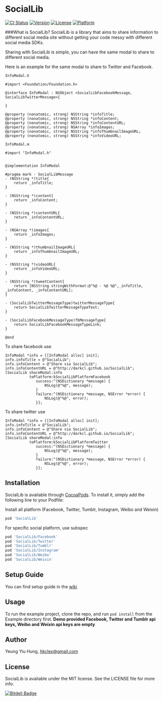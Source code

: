 # SocialLib

[![CI Status](https://travis-ci.org/darkcl/SocialLib.svg?branch=master)](https://travis-ci.org/darkcl/SocialLib)
[![Version](https://img.shields.io/cocoapods/v/SocialLib.svg?style=flat)](http://cocoapods.org/pods/SocialLib)
[![License](https://img.shields.io/cocoapods/l/SocialLib.svg?style=flat)](http://cocoapods.org/pods/SocialLib)
[![Platform](https://img.shields.io/cocoapods/p/SocialLib.svg?style=flat)](http://cocoapods.org/pods/SocialLib)

###What is  SocialLib?
SocialLib is a library that aims to share information to different social media site without getting your code messy with different social media SDKs. 

Sharing with SocialLib is simple, you can have the same modal to share to different social media.

Here is an example for the same modal to share to Twitter and Facebook.

`InfoModal.h`
```objc
#import <Foundation/Foundation.h>

@interface InfoModal : NSObject <SocialLibFacebookMessage, SocialLibTwitterMessage>{
    
}

@property (nonatomic, strong) NSString *infoTitle;
@property (nonatomic, strong) NSString *infoContent;
@property (nonatomic, strong) NSString *infoContentURL;
@property (nonatomic, strong) NSArray *infoImages;
@property (nonatomic, strong) NSString *infoThumbnailImageURL;
@property (nonatomic, strong) NSString *infoVideoURL;
```

`InfoModal.m`
```objc
#import "InfoModal.h"


@implementation InfoModal

#pragma mark - SocialLibMessage
- (NSString *)title{
    return _infoTitle;
}

- (NSString *)content{
    return _infoContent;
}

- (NSString *)contentURL{
    return _infoContentURL;
}

- (NSArray *)images{
    return _infoImages;
}

- (NSString *)thumbnailImageURL{
    return _infoThumbnailImageURL;
}

- (NSString *)videoURL{
    return _infoVideoURL;
}

- (NSString *)tweetContent{
    return [NSString stringWithFormat:@"%@ - %@ %@",_infoTitle, _infoContent, _infoContentURL];
}

- (SocialLibTwitterMessageType)twitterMessageType{
    return SocialLibTwitterMessageTypeText;
}

- (SocialLibFacebookMessageType)fbMessageType{
    return SocialLibFacebookMessageTypeLink;
}

@end
```

To share facebook use
```objc
InfoModal *info = [[InfoModal alloc] init];
info.infoTitle = @"SocialLib";
info.infoContent = @"Share via SocialLib";
info.infoContentURL = @"http://darkcl.github.io/SocialLib";
[SocialLib shareModal:info
           toPlatform:kSocialLibPlatformFacebook
              success:^(NSDictionary *message) {
                  NSLog(@"%@", message);
              }
              failure:^(NSDictionary *message, NSError *error) {
                  NSLog(@"%@", error);
              }];
```

To share twitter use
```objc
InfoModal *info = [[InfoModal alloc] init];
info.infoTitle = @"SocialLib";
info.infoContent = @"Share via SocialLib";
info.infoContentURL = @"http://darkcl.github.io/SocialLib";
[SocialLib shareModal:info
           toPlatform:kSocialLibPlatformTwitter
              success:^(NSDictionary *message) {
                  NSLog(@"%@", message);
              }
              failure:^(NSDictionary *message, NSError *error) {
                  NSLog(@"%@", error);
              }];
```

## Installation

SocialLib is available through [CocoaPods](http://cocoapods.org). To install
it, simply add the following line to your Podfile:

Install all platform (Facebook, Twitter, Tumblr, Instagram, Weibo and Weixin)
```ruby
pod 'SocialLib'
```

For specific social platform, use subspec
```ruby
pod 'SocialLib/Facebook'
pod 'SocialLib/Twitter'
pod 'SocialLib/Tumblr'
pod 'SocialLib/Instagram'
pod 'SocialLib/Weibo'
pod 'SocialLib/Weixin'
```

## Setup Guide
You can find setup guide in the [wiki](https://github.com/darkcl/SocialLib/wiki)

## Usage

To run the example project, clone the repo, and run `pod install` from the Example directory first.
**Demo provided Facebook, Twitter and Tumblr api keys, Weibo and Weixin api keys are empty**

## Author

Yeung Yiu Hung, hkclex@gmail.com

## License

SocialLib is available under the MIT license. See the LICENSE file for more info.


[![Bitdeli Badge](https://d2weczhvl823v0.cloudfront.net/darkcl/sociallib/trend.png)](https://bitdeli.com/free "Bitdeli Badge")

